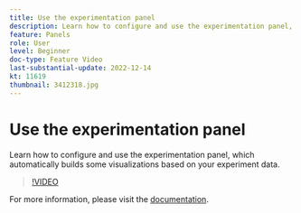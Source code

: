 ```yaml
---
title: Use the experimentation panel
description: Learn how to configure and use the experimentation panel, which automatically builds some visualizations based on your experiment data.
feature: Panels
role: User
level: Beginner
doc-type: Feature Video
last-substantial-update: 2022-12-14
kt: 11619
thumbnail: 3412318.jpg
---
```


# Use the experimentation panel

Learn how to configure and use the experimentation panel, which automatically builds some visualizations based on your experiment data.

>[!VIDEO](https://video.tv.adobe.com/v/3412318/?quality=12&learn=on)

For more information, please visit the [documentation](https://experienceleague.adobe.com/docs/analytics-platform/using/cja-workspace/panels/experimentation.html).

